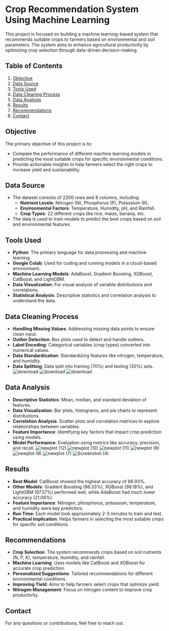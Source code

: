 
# Crop Recommendation System Using Machine Learning

This project is focused on building a machine learning-based system that recommends suitable crops to farmers based on environmental and soil parameters. The system aims to enhance agricultural productivity by optimizing crop selection through data-driven decision-making.

## Table of Contents
1. [Objective](#objective)
2. [Data Source](#data-source)
3. [Tools Used](#tools-used)
4. [Data Cleaning Process](#data-cleaning-process)
5. [Data Analysis](#data-analysis)
6. [Results](#results)
7. [Recommendations](#recommendations)
8. [Contact](#contact)

## Objective
The primary objective of this project is to:
- Compare the performance of different machine learning models in predicting the most suitable crops for specific environmental conditions.
- Provide actionable insights to help farmers select the right crops to increase yield and sustainability.

## Data Source
- The dataset consists of 2200 rows and 8 columns, including:
  - **Nutrient Levels**: Nitrogen (N), Phosphorus (P), Potassium (K).
  - **Environmental Factors**: Temperature, Humidity, pH, and Rainfall.
  - **Crop Types**: 22 different crops like rice, maize, banana, etc.
- The data is used to train models to predict the best crops based on soil and environmental features.

## Tools Used
- **Python**: The primary language for data processing and machine learning.
- **Google Colab**: Used for coding and running models in a cloud-based environment.
- **Machine Learning Models**: AdaBoost, Gradient Boosting, XGBoost, CatBoost, and LightGBM.
- **Data Visualization**: For visual analysis of variable distributions and correlations.
- **Statistical Analysis**: Descriptive statistics and correlation analysis to understand the data.

## Data Cleaning Process
- **Handling Missing Values**: Addressing missing data points to ensure clean input.
- **Outlier Detection**: Box plots used to detect and handle outliers.
- **Label Encoding**: Categorical variables (crop types) converted into numerical values.
- **Data Standardization**: Standardizing features like nitrogen, temperature, and humidity.
- **Data Splitting**: Data split into training (70%) and testing (30%) sets.
![download](https://github.com/user-attachments/assets/d0f43209-c0ba-48f9-a498-c82123398fd8)
![download](https://github.com/user-attachments/assets/e5befe73-8cbd-429d-97b5-787fb15903b5)
![download](https://github.com/user-attachments/assets/ba9e94f9-2f57-45f2-a708-a86fa4b102f5)


## Data Analysis
- **Descriptive Statistics**: Mean, median, and standard deviation of features.
- **Data Visualization**: Bar plots, histograms, and pie charts to represent distributions.
- **Correlation Analysis**: Scatter plots and correlation matrices to explore relationships between variables.
- **Feature Importance**: Identifying key factors that impact crop prediction using models.
- **Model Performance**: Evaluation using metrics like accuracy, precision, and recall.
![newplot (12)](https://github.com/user-attachments/assets/83ef6aab-7b92-4c25-857c-77cfd5692156)
![newplot (10)](https://github.com/user-attachments/assets/1361c1af-f2b5-4c56-a289-f81a62b2c030)
![newplot (11)](https://github.com/user-attachments/assets/61b21c5b-318b-47aa-bcae-bae0e6dca2c4)
![newplot (9)](https://github.com/user-attachments/assets/6d45e592-c880-4606-b27e-18dd1e88fb6e)
![newplot (8)](https://github.com/user-attachments/assets/95435b2d-499f-48ff-b34d-e36b57ef3a34)
![newplot (7)](https://github.com/user-attachments/assets/da80a206-93d8-4b44-bccf-7611ca527188)
![Screenshot (4)](https://github.com/user-attachments/assets/4857a2cf-d94a-4d2e-933d-0ee00eb9e2e7)

## Results
- **Best Model**: CatBoost showed the highest accuracy of 98.93%.
- **Other Models**: Gradient Boosting (98.33%), XGBoost (98.18%), and LightGBM (97.57%) performed well, while AdaBoost had much lower accuracy (21.06%).
- **Feature Importance**: Nitrogen, phosphorus, potassium, temperature, and humidity were key predictors.
- **Run Time**: Each model took approximately 2-3 minutes to train and test.
- **Practical Implication**: Helps farmers in selecting the most suitable crops for specific soil conditions.

## Recommendations
- **Crop Selection**: The system recommends crops based on soil nutrients (N, P, K), temperature, humidity, and rainfall.
- **Machine Learning**: Uses models like CatBoost and XGBoost for accurate crop prediction.
- **Personalized Suggestions**: Tailored recommendations for different environmental conditions.
- **Improving Yield**: Aims to help farmers select crops that optimize yield.
- **Nitrogen Management**: Focus on nitrogen content to improve crop productivity.


## Contact
For any questions or contributions, feel free to reach out.
